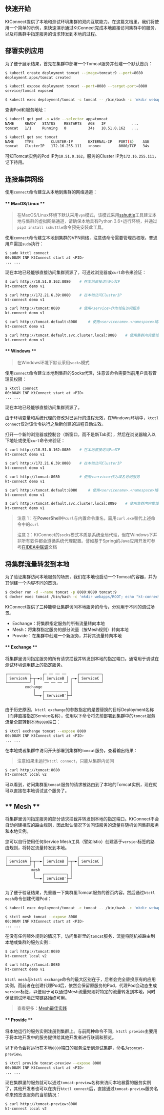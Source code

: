 快速开始
---

KtConnect提供了本地和测试环境集群的双向互联能力。在这篇文档里，我们将使用一个简单的示例，来快速演示通过KtConnect完成本地直接访问集群中的服务、以及将集群中指定服务的请求转发到本地的过程。

## 部署实例应用

为了便于展示结果，首先在集群中部署一个Tomcat服务并创建一个默认首页：

```bash
$ kubectl create deployment tomcat --image=tomcat:9 --port=8080
deployment.apps/tomcat created

$ kubectl expose deployment tomcat --port=8080 --target-port=8080
service/tomcat exposed

$ kubectl exec deployment/tomcat -c tomcat -- /bin/bash -c 'mkdir webapps/ROOT; echo "kt-connect demo v1" > webapps/ROOT/index.html'
```

查询Pod和服务地址：

```bash
$ kubectl get pod -o wide --selector app=tomcat
NAME     READY   STATUS    RESTARTS   AGE   IP            ...
tomcat   1/1     Running   0          34s   10.51.0.162   ...

$ kubectl get svc tomcat
NAME     TYPE        CLUSTER-IP       EXTERNAL-IP   PORT(S)    AGE
tomcat   ClusterIP   172.16.255.111   <none>        8080/TCP   34s
```

可知Tomcat实例的Pod IP为`10.51.0.162`，服务的Cluster IP为`172.16.255.111`，记下待用。

## 连接集群网络

使用`connect`命令建立从本地到集群的网络通道：

<!-- tabs:start -->

#### ** MacOS/Linux **

> 在MacOS/Linux环境下默认采用`vpn`模式，该模式采用[sshuttle](https://github.com/sshuttle/sshuttle)工具建立本地与集群的虚拟网络通道，请确保本地具有Python 3.6+运行环境，并通过`pip3 install sshuttle`命令预先安装此工具。

使用`connect`命令建立本地到集群的VPN网络，注意该命令需要管理员权限，普通用户需加`sudo`执行：

```bash
$ sudo ktctl connect
00:00AM INF KtConnect start at <PID>
... ...
```

现在本地已经能够直接访问集群资源了，可通过浏览器或`curl`命令来验证：

```bash
$ curl http://10.51.0.162:8080    # 在本地直接访问PodIP
kt-connect demo v1

$ curl http://172.21.6.39:8080    # 在本地访问ClusterIP
kt-connect demo v1

$ curl http://tomcat:8080         # 使用<service>作为域名访问服务
kt-connect demo v1

$ curl http://tomcat.default:8080     # 使用<servicename>.<namespace>域名访问服务
kt-connect demo v1

$ curl http://tomcat.default.svc.cluster.local:8080    # 使用集群内完整域名访问服务
kt-connect demo v1
```

#### ** Windows **

> 在Windows环境下默认采用`socks`模式

使用`connect`命令建立本地到集群的Socks代理，注意该命令需要当前用户具有管理员权限：

```bash
$ ktctl connect                     
00:00AM INF KtConnect start at <PID>
... ...
```

现在本地已经能够直接访问集群资源了。

由于环境变量和系统代理的修改对已运行的进程无效，在Windows环境中，`ktctl connect`仅对该命令执行之后新创建的进程自动生效。

打开一个新的浏览器或控制台（新窗口，而不是新Tab页），然后在浏览器输入以下地址或使用`curl`命令来验证：

```bash
$ curl http://10.51.0.162:8080    # 在本地直接访问PodIP
kt-connect demo v1

$ curl http://172.21.6.39:8080    # 在本地访问ClusterIP
kt-connect demo v1

$ curl http://tomcat:8080         # 使用<service>作为域名访问服务
kt-connect demo v1

$ curl http://tomcat.default:8080     # 使用<servicename>.<namespace>域名访问服务
kt-connect demo v1

$ curl http://tomcat.default.svc.cluster.local:8080    # 使用集群内完整域名访问服务
kt-connect demo v1
```

> 注意 1：在**PowerShell**中`curl`与内置命令重名，需用`curl.exe`替代上述命令中的`curl`
>
> 注意 2：KtConnect的`socks`模式本质是系统全局代理，但在Windows下并非所有软件都会遵循系统代理配置。譬如基于Spring的Java应用开发可参考[在IDEA中联调](zh-cn/guide/how-to-use-in-idea.md)文档

<!-- tabs:end -->

## 将集群流量转发到本地

为了验证集群访问本地服务的场景，我们在本地也启动一个Tomcat的容器，并为其创建一个内容不同的首页。

```bash
$ docker run -d --name tomcat -p 8080:8080 tomcat:9
$ docker exec tomcat /bin/bash -c 'mkdir webapps/ROOT; echo "kt-connect local v2" > webapps/ROOT/index.html'
```

KtConnect提供了三种能够让集群访问本地服务的命令，分别用于不同的调试场景。

- Exchange：将集群指定服务的所有流量转向本地
- Mesh：将集群指定服务的部分流量（按Mesh规则）转向本地
- Provide：在集群中创建一个新服务，并将其流量转向本地

<!-- tabs:start -->

#### ** Exchange **

将集群里访问指定服务的所有请求拦截并转发到本地的指定端口，通常用于调试在测试环境调用链上的指定服务。

```text
┌──────────┐     ┌─ ── ── ──     ┌──────────┐
│ ServiceA ├─┬─►x│ ServiceB │ ┌─►│ ServiceC │
└──────────┘ │    ── ── ── ─┘ │  └──────────┘
         exchange             │
             │   ┌──────────┐ │
             └──►│ ServiceB'├─┘
                 └──────────┘
```

由于历史原因，`ktctl exchange`的参数指定的是要替换的目标Deployment名称（而非直接指定Service名称），使用以下命令将先前部署到集群中的`tomcat`服务流量全部转到本地`8080`端口：

```bash
$ ktctl exchange tomcat --expose 8080
00:00AM INF KtConnect start at <PID>
... ...
```

在本地或者集群中访问开头部署到集群的`tomcat`服务，查看输出结果：

> 注意如果未运行`ktctl connect`，只能从集群内访问

```bash
$ curl http://tomcat:8080
kt-connect local v2
```

可以看到，访问集群里`tomcat`服务的请求被路由到了本地的Tomcat实例，现在就可以直接在本地调试这个服务了。

## ** Mesh **

将集群里访问指定服务的部分请求拦截并转发到本地的指定端口。KtConnect不会自动创建相应的路由规则，因此默认情况下访问该服务的流量将随机访问集群服务和本地实例。

您可以自行使用任何Service Mesh工具（譬如Istio）创建基于`version`标签的路由规则，将特定流量转发到本地。

```text
┌──────────┐     ┌──────────┐    ┌──────────┐
│ ServiceA ├─┬──►│ ServiceB │─┬─►│ ServiceC │
└──────────┘ │   └──────────┘ │  └──────────┘
            mesh              │
             │   ┌──────────┐ │
             └──►│ ServiceB'├─┘
                 └──────────┘
```

为了便于验证结果，先重置一下集群里Tomcat服务的首页内容。然后通过`ktctl mesh`命令创建代理Pod：

```bash
$ kubectl exec deployment/tomcat -c tomcat -- /bin/bash -c 'mkdir webapps/ROOT; echo "kt-connect demo v1" > webapps/ROOT/index.html'

$ ktctl mesh tomcat --expose 8080  
00:00AM INF KtConnect start at <PID>
... ...
```

在没有任何额外规则的情况下，访问集群里的`tomcat`服务，流量将随机被路由到本地或集群的服务实例：

```bash
$ curl http://tomcat:8080
kt-connect local v2

$ curl http://tomcat:8080
kt-connect demo v1
```

`ktctl mesh`与`ktctl exchange`命令的最大区别在于，后者会完全替换原有的应用实例，而前者在创建代理Pod后，依然会保留原服务的Pod，代理Pod会动态生成`version`标签，以便用于可以通过Mesh流量规则将特定的流量转发到本地，同时保证测试环境正常链路始终可用。

> 查看更多：[Mesh最佳实践](/zh-cn/guide/mesh)

#### ** Provide **

将本地运行的服务实例注册到集群上。与前两种命令不同，`ktctl provide`主要用于将本地开发中的服务提供给其他开发者进行联调和预览。

以下命令会将运行在本地`8080`端口的服务注册到测试集群，命名为`tomcat-preview`。

```bash
$ ktctl provide tomcat-preview --expose 8080
00:00AM INF KtConnect start at <PID>
... ...
```

现在集群里的服务就可以通过`tomcat-preview`名称来访问本地暴露的服务实例了，其他开发者也可以在执行`ktctl connect`后，直接通过`tomcat-preview`服务名称来预览该服务的当前情况：

```bash
$ curl http://tomcat-preview:8080
kt-connect local v2
```

<!-- tabs:end -->
